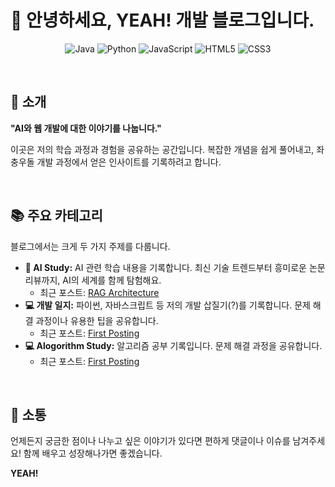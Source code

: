# 👋 안녕하세요, YEAH! 개발 블로그입니다.

<p align="center">
  <img src="https://img.shields.io/badge/Python-3776AB?style=for-the-badge&logo=python&logoColor=white" alt="Java"/>
  <img src="https://img.shields.io/badge/Python-3776AB?style=for-the-badge&logo=python&logoColor=white" alt="Python"/>
  <img src="https://img.shields.io/badge/JavaScript-F7DF1E?style=for-the-badge&logo=javascript&logoColor=black" alt="JavaScript"/>
  <img src="https://img.shields.io/badge/HTML5-E34F26?style=for-the-badge&logo=html5&logoColor=white" alt="HTML5"/>
  <img src="https://img.shields.io/badge/CSS3-1572B6?style=for-the-badge&logo=css3&logoColor=white" alt="CSS3"/>
</p>

<br>

## 📖 소개

**"AI와 웹 개발에 대한 이야기를 나눕니다."**

이곳은 저의 학습 과정과 경험을 공유하는 공간입니다. 복잡한 개념을 쉽게 풀어내고, 좌충우돌 개발 과정에서 얻은 인사이트를 기록하려고 합니다.

<br>

## 📚 주요 카테고리

블로그에서는 크게 두 가지 주제를 다룹니다.

* **🤖 AI Study:** AI 관련 학습 내용을 기록합니다. 최신 기술 트렌드부터 흥미로운 논문 리뷰까지, AI의 세계를 함께 탐험해요.
    * 최근 포스트: [RAG Architecture](https://yeahsdev.github.io/2025/06/20/ai-post.html)
* **💻 개발 일지:** 파이썬, 자바스크립트 등 저의 개발 삽질기(?)를 기록합니다. 문제 해결 과정이나 유용한 팁을 공유합니다.
    * 최근 포스트: [First Posting](https://yeahsdev.github.io/2025/06/20/my-first-dev-post.html)
* **💻 Alogorithm Study:** 알고리즘 공부 기록입니다. 문제 해결 과정을 공유합니다.
    * 최근 포스트: [First Posting](https://yeahsdev.github.io/2025/06/20/my-first-dev-post.html)

<br>

## 💬 소통

언제든지 궁금한 점이나 나누고 싶은 이야기가 있다면 편하게 댓글이나 이슈를 남겨주세요! 함께 배우고 성장해나가면 좋겠습니다.

**YEAH!**
